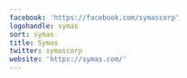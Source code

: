 ```yaml
---
facebook: 'https://facebook.com/symascorp'
logohandle: symas
sort: symas
title: Symas
twitter: symascorp
website: 'https://symas.com/'
---
```

